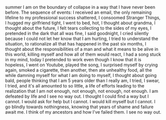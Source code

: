 summer
I am on the boundary of collapse in a way that I have never been before. 
The sequence of events: I received an email, the only remaining lifeline to my professional success shattered, I consoomed Stranger Things, I hugged my girlfriend tight, I went to bed, hot, I thought about grandma, I thought about the future, I felt tears collecting to the sides of my eyes, I pretended in the dark that all was fine, I said goodnight, I cried silently because I could not let her know that I am hurting, I tried to understand the situation, to rationalize all that has happened in the past six months, I thought about the responsibilities of a man and what it means to be alive in this world, killing myself and how all of them would react, I had a song stuck in my mind, today I pretended to work even though I know that it is hopeless, I went on Youtube, played the song, I surprised myself by crying again, smoked a cigarette, then another, then ate unhealthy food, all the while damning myself for what I am doing to myself, I thought about going bald, people thinking that I am 5 years older than I really am, I tried, I swear, I tried, and it's all amounted to so little, a life of efforts leading to the realization that I am not enough, not enough, not enough, not enough. 
I am defeated by life and I see no way out. 
I thought I could find a way but I cannot.
I would ask for help but I cannot.
I would kill myself but I cannot.
I go blindly towards nothingness, knowing that years of shame and failure await me. 
I think of my ancestors and how I've failed them. 
I see no way out. 

